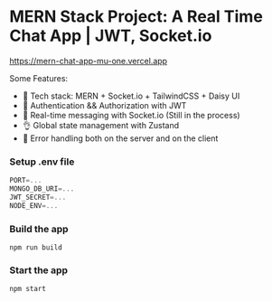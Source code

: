 # MERN Stack Project: A Real Time Chat App | JWT, Socket.io

https://mern-chat-app-mu-one.vercel.app

Some Features:

-   🌟 Tech stack: MERN + Socket.io + TailwindCSS + Daisy UI
-   🎃 Authentication && Authorization with JWT
-   👾 Real-time messaging with Socket.io (Still in the process)
-   👌 Global state management with Zustand
-   🐞 Error handling both on the server and on the client

### Setup .env file

```js
PORT=...
MONGO_DB_URI=...
JWT_SECRET=...
NODE_ENV=...
```

### Build the app

```shell
npm run build
```

### Start the app

```shell
npm start
```
